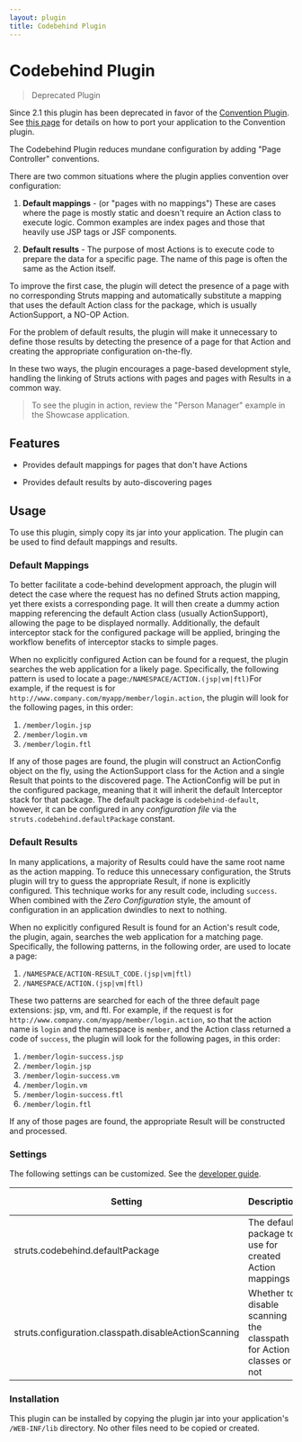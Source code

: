 ```yaml
---
layout: plugin
title: Codebehind Plugin
---
```


# Codebehind Plugin

> Deprecated Plugin

Since 2.1 this plugin has been deprecated in favor of the [Convention Plugin](../convention). See [this page](../convention/converting.html) for details on how to port your application to the Convention plugin.

The Codebehind Plugin reduces mundane configuration by adding "Page Controller" conventions.


There are two common situations where the plugin applies convention over configuration:

1. **Default mappings** - (or "pages with no mappings") These are cases where the page is mostly static and doesn't require an Action class to execute logic.  Common examples are index pages and those that heavily use JSP tags or JSF components.

2. **Default results** - The purpose of most Actions is to execute code to prepare the data for a specific page. The name of this page is often the same as the Action itself.

To improve the first case, the plugin will detect the presence of a page with no corresponding Struts mapping and automatically substitute a mapping that uses the default Action class for the package, which is usually ActionSupport, a NO-OP Action.  

For the problem of default results, the plugin will make it unnecessary to define those results by detecting the presence of a page for that Action and creating the appropriate configuration on-the-fly. 

In these two ways, the plugin encourages a page-based development style, handling the linking of Struts actions with pages and pages with Results in a common way.

> To see the plugin in action, review the "Person Manager" example in the Showcase application.

## Features

+ Provides default mappings for pages that don't have Actions

+ Provides default results by auto-discovering pages

## Usage

To use this plugin, simply copy its jar into your application.  The plugin can be used to find default mappings and results.

### Default Mappings

To better facilitate a code-behind development approach, the plugin will detect the case where the request has no defined Struts action mapping, yet there exists a corresponding page.  It will then create a dummy action mapping referencing the default Action class (usually ActionSupport), allowing the page to be displayed normally.  Additionally, the default interceptor stack for the configured package will be applied, bringing the workflow benefits of interceptor stacks to simple pages.

When no explicitly configured Action can be found for a request, the plugin searches the web application for a likely page. Specifically, the following pattern is used to locate a page:`/NAMESPACE/ACTION.(jsp|vm|ftl)`For example, if the request is for `http://www.company.com/myapp/member/login.action`, the plugin will look for the following pages, in this order: 

1. `/member/login.jsp`
2. `/member/login.vm`
3. `/member/login.ftl`

If any of those pages are found, the plugin will construct an ActionConfig object on the fly, using the ActionSupport class for the Action and a single Result that points to the discovered page.  The ActionConfig will be put in the configured package, meaning that it will inherit the default Interceptor stack for that package.  The default package is `codebehind-default`, however, it can be configured in any _configuration file_  via the `struts.codebehind.defaultPackage` constant.

### Default Results

In many applications, a majority of Results could have the same root name as the action mapping.  To reduce this unnecessary configuration, the Struts plugin will try to guess the appropriate Result, if none is explicitly configured.  This technique works for any result code, including `success`. When combined with the _Zero Configuration_  style, the amount of configuration in an application dwindles to next to nothing.

When no explicitly configured Result is found for an Action's result code, the plugin, again, searches the web application for a matching page. Specifically, the following patterns, in the following order, are used to locate a page:

1. `/NAMESPACE/ACTION-RESULT_CODE.(jsp|vm|ftl)`
2. `/NAMESPACE/ACTION.(jsp|vm|ftl)`

These two patterns are searched for each of the three default page extensions: jsp, vm, and ftl.  For example, if the request is for `http://www.company.com/myapp/member/login.action`, so that the action name is `login` and the namespace is `member`, and the Action class returned a code of `success`, the plugin will look for the following pages, in this order: 

1. `/member/login-success.jsp`
2. `/member/login.jsp`
3. `/member/login-success.vm`
4. `/member/login.vm`
5. `/member/login-success.ftl`
6. `/member/login.ftl`

If any of those pages are found, the appropriate Result will be constructed and processed.

### Settings

The following settings can be customized.  See the [developer guide](/core-developers/configuration-files.html).

|Setting|Description|Default|Possible Values|
|-------|-----------|-------|---------------|
|struts.codebehind.defaultPackage|The default package to use for created Action mappings|codebehind-default|Any existing package name|
|struts.configuration.classpath.disableActionScanning|Whether to disable scanning the classpath for Action classes or not|false|true or false|

### Installation

This plugin can be installed by copying the plugin jar into your application's `/WEB-INF/lib` directory.  No other files need to be copied or created.
